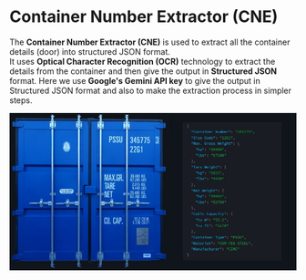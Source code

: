 # Container Number Extractor (CNE)
The **Container Number Extractor (CNE)** is used to extract all the container details (door) into structured JSON format.<br> It uses  **Optical Character Recognition (OCR)** technology to extract the details from the container and then give the output in **Structured JSON** format. Here we use **Google's Gemini API key** to give the output in Structured JSON format and also to make the extraction process in simpler steps.

![screenshot](images/image.jpg)
